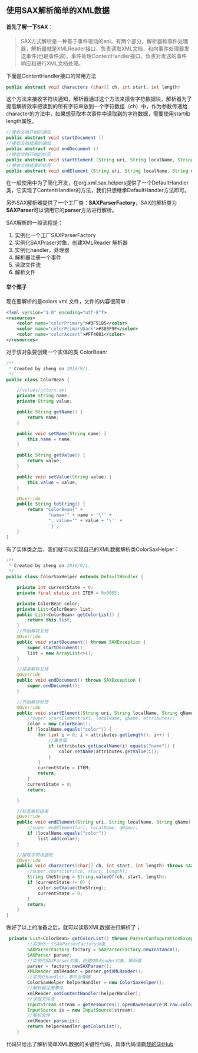 ## 使用SAX解析简单的XML数据

#### 首先了解一下SAX：

> SAX方式解析是一种基于事件驱动的api，有两个部分，解析器和事件处理器，解析器就是XMLReader接口，负责读取XML文档，和向事件处理器发送事件(也是事件源)，事件处理ContentHandler接口，负责对发送的事件响应和进行XML文档处理。

下面是ContentHandler接口的常用方法
``` java
public abstract void characters (char[] ch, int start, int length)
```
这个方法来接收字符块通知，解析器通过这个方法来报告字符数据块，解析器为了提高解析效率把读到的所有字符串放到一个字符数组（ch）中，作为参数传递给character的方法中，如果想获取本次事件中读取到的字符数据，需要使用start和length属性。
``` java
//接收文档开始的通知
public abstract void startDocument () 
//接收文档结束的通知
public abstract void endDocument () 
//接收文档开始的标签
public abstract void startElement (String uri, String localName, String qName, Attributes atts) 
//接收文档结束的标签
public abstract void endElement (String uri, String localName, String qName) 

```

在一般使用中为了简化开发，在org.xml.sax.helpers提供了一个DefaultHandler类，它实现了ContentHandler的方法，我们只想继承DefaultHandler方法即可。

另外SAX解析器提供了一个工厂类：**SAXParserFactory**，SAX的解析类为**SAXParser**可以调用它的**parser**方法进行解析。

SAX解析的一般流程是：

1. 实例化一个工厂SAXParserFactory
2. 实例化SAXPraser对象，创建XMLReader 解析器
3. 实例化handler，处理器
4. 解析器注册一个事件
5. 读取文件流
6. 解析文件

#### 举个栗子
现在要解析的是colors.xml 文件，文件的内容很简单：

``` xml
<?xml version="1.0" encoding="utf-8"?>
<resources>
    <color name="colorPrimary">#3F51B5</color>
    <color name="colorPrimaryDark">#303F9F</color>
    <color name="colorAccent">#FF4081</color>
</resources>

```
对于该对象要创建一个实体的类 ColorBean:
```java
/**
 * Created by zheng on 2016/9/1.
 */
public class ColorBean {

    //values/colors.xml
    private String name;
    private String value;

    public String getName() {
        return name;
    }

    public void setName(String name) {
        this.name = name;
    }

    public String getValue() {
        return value;
    }

    public void setValue(String value) {
        this.value = value;
    }

    @Override
    public String toString() {
        return "ColorBean{" +
                "name='" + name + '\'' +
                ", value='" + value + '\'' +
                '}';
    }
}
```
有了实体类之后，我们就可以实现自己的XML数据解析类ColorSaxHelper：
``` java
/**
 * Created by zheng on 2016/9/1.
 */
public class ColorSaxHelper extends DefaultHandler {

    private int currentState = 0;
    private final static int ITEM = 0x0005;

    private ColorBean color;
    private List<ColorBean> list;
    public List<ColorBean> getColorList() {
        return this.list;
    }
    //开始解析文档
    @Override
    public void startDocument() throws SAXException {
        super.startDocument();
        list = new ArrayList<>();
    }

    //结束解析文档
    @Override
    public void endDocument() throws SAXException {
        super.endDocument();
    }

    //开始解析标签
    @Override
    public void startElement(String uri, String localName, String qName, Attributes attributes) throws SAXException {
        //super.startElement(uri, localName, qName, attributes);
        color = new ColorBean();
        if (localName.equals("color")) {
            for (int i = 0; i < attributes.getLength(); i++) {
                //属性值
                if (attributes.getLocalName(i).equals("name")) {
                    color.setName(attributes.getValue(i));
                }
            }
            currentState = ITEM;
            return;
        }
        currentState = 0;
        return;

    }

    //标签解析结束
    @Override
    public void endElement(String uri, String localName, String qName) throws SAXException {
        //super.endElement(uri, localName, qName);
        if (localName.equals("color"))
            list.add(color);
    }

    //接收字符块通知
    @Override
    public void characters(char[] ch, int start, int length) throws SAXException {
        //super.characters(ch, start, length);
        String theString = String.valueOf(ch, start, length);
        if (currentState != 0) {
            color.setValue(theString);
            currentState = 0;
        }
        return;
    }
}

```

做好了以上的准备之后，就可以读取XML数据进行解析了；

``` java
 private List<ColorBean> getColorList() throws ParserConfigurationException, SAXException, IOException {
        //实例化一个SAXParserFactory对象
        SAXParserFactory factory = SAXParserFactory.newInstance();
        SAXParser parser;
        //实例化SAXParser对象，创建XMLReader对象，解析器
        parser = factory.newSAXParser();
        XMLReader xmlReader = parser.getXMLReader();
        //实例化handler，事件处理器
        ColorSaxHelper helperHandler = new ColorSaxHelper();
        //解析器注册事件
        xmlReader.setContentHandler(helperHandler);
        //读取文件流
        InputStream stream = getResources().openRawResource(R.raw.colors);
        InputSource is = new InputSource(stream);
        //解析文件
        xmlReader.parse(is);
        return helperHandler.getColorList();
    }

```
代码只给出了解析简单XML数据的关键性代码，具体代码请戳[我的GitHub](https://github.com/zhengjianan1993/saxxml)








